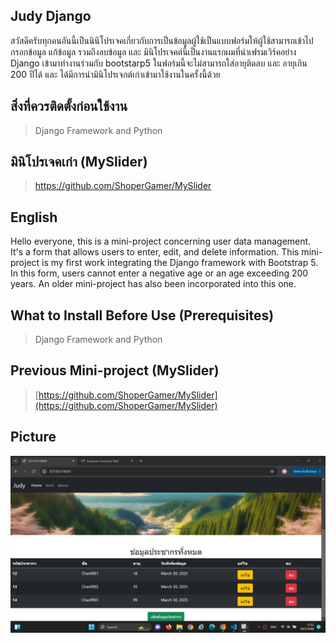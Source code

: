 ## **Judy Django**
สวัสดีครับทุกคนอันนี้เป็นนินิโปรเจคเกี่ยวกับการเป็นข้อมูลผู้ใช้เป็นแบบฟอร์มให้ผู้ใช้สามารถเข้าไปกรอกข้อมูล แก้ข้อมูล รวมถึงลบข้อมูล และ มินิโปรเจคต์นี้เป็นงานแรกผมที่นำเฟรมเวิร์คอย่าง Django เข้ามาทำงานร่วมกับ bootstarp5 ในฟอร์มนี้จะไม่สามารถใส่อายุติดลบ และ อายุเกิน 200 ปีได้ และ ได้มีการนำมินิโปรเจกต์เก่าเข้ามาใช้งานในครั้งนี้ด้วย


## สิ่งที่ควรติดตั้งก่อนใช้งาน

> Django Framework and Python

## มินิโปรเจคเก่า (MySlider)

> https://github.com/ShoperGamer/MySlider

## English

Hello everyone, this is a mini-project concerning user data management. It's a form that allows users to enter, edit, and delete information. This mini-project is my first work integrating the Django framework with Bootstrap 5. In this form, users cannot enter a negative age or an age exceeding 200 years. An older mini-project has also been incorporated into this one.

## What to Install Before Use (Prerequisites)

> Django Framework and Python

## Previous Mini-project (MySlider)

> [https://github.com/ShoperGamer/MySlider](https://github.com/ShoperGamer/MySlider)

## Picture
![enter image description here](https://raw.githubusercontent.com/ShoperGamer/Judydjango/refs/heads/main/judy%20django/judy/Screenshot%202025-03-30%20175220.png)
